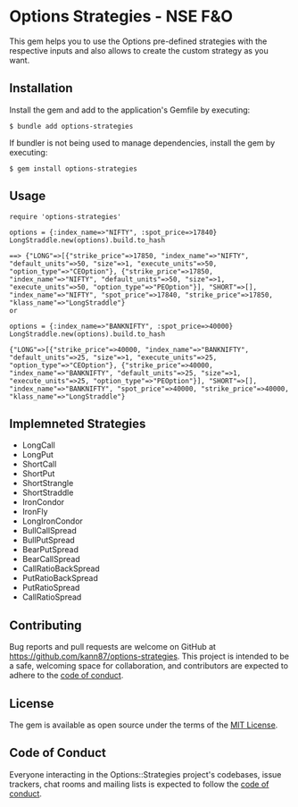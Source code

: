 # Options Strategies - NSE F&O

This gem helps you to use the Options pre-defined strategies with the respective inputs and also allows to create the custom strategy as you want.

## Installation

Install the gem and add to the application's Gemfile by executing:

    $ bundle add options-strategies

If bundler is not being used to manage dependencies, install the gem by executing:

    $ gem install options-strategies

## Usage

    require 'options-strategies'
    
    options = {:index_name=>"NIFTY", :spot_price=>17840}
    LongStraddle.new(options).build.to_hash
    
    ==> {"LONG"=>[{"strike_price"=>17850, "index_name"=>"NIFTY", "default_units"=>50, "size"=>1, "execute_units"=>50, "option_type"=>"CEOption"}, {"strike_price"=>17850, "index_name"=>"NIFTY", "default_units"=>50, "size"=>1, "execute_units"=>50, "option_type"=>"PEOption"}], "SHORT"=>[], "index_name"=>"NIFTY", "spot_price"=>17840, "strike_price"=>17850, "klass_name"=>"LongStraddle"}
    or
    
    options = {:index_name=>"BANKNIFTY", :spot_price=>40000}
    LongStraddle.new(options).build.to_hash
    
    {"LONG"=>[{"strike_price"=>40000, "index_name"=>"BANKNIFTY", "default_units"=>25, "size"=>1, "execute_units"=>25, "option_type"=>"CEOption"}, {"strike_price"=>40000, "index_name"=>"BANKNIFTY", "default_units"=>25, "size"=>1, "execute_units"=>25, "option_type"=>"PEOption"}], "SHORT"=>[], "index_name"=>"BANKNIFTY", "spot_price"=>40000, "strike_price"=>40000, "klass_name"=>"LongStraddle"}


## Implemneted Strategies

* LongCall
* LongPut
* ShortCall
* ShortPut
* ShortStrangle
* ShortStraddle
* IronCondor
* IronFly
* LongIronCondor
* BullCallSpread
* BullPutSpread
* BearPutSpread
* BearCallSpread
* CallRatioBackSpread
* PutRatioBackSpread
* PutRatioSpread
* CallRatioSpread


## Contributing

Bug reports and pull requests are welcome on GitHub at https://github.com/kann87/options-strategies. This project is intended to be a safe, welcoming space for collaboration, and contributors are expected to adhere to the [code of conduct](https://github.com/kann87/options-strategies/blob/master/CODE_OF_CONDUCT.md).

## License

The gem is available as open source under the terms of the [MIT License](https://opensource.org/licenses/MIT).

## Code of Conduct

Everyone interacting in the Options::Strategies project's codebases, issue trackers, chat rooms and mailing lists is expected to follow the [code of conduct](https://github.com/[USERNAME]/options-strategies/blob/master/CODE_OF_CONDUCT.md).
